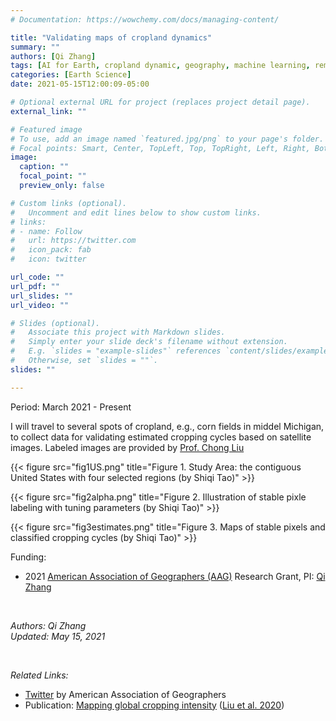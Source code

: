 ```yaml
---
# Documentation: https://wowchemy.com/docs/managing-content/

title: "Validating maps of cropland dynamics"
summary: ""
authors: [Qi Zhang]
tags: [AI for Earth, cropland dynamic, geography, machine learning, remote sensing]
categories: [Earth Science]
date: 2021-05-15T12:00:09-05:00

# Optional external URL for project (replaces project detail page).
external_link: ""

# Featured image
# To use, add an image named `featured.jpg/png` to your page's folder.
# Focal points: Smart, Center, TopLeft, Top, TopRight, Left, Right, BottomLeft, Bottom, BottomRight.
image:
  caption: ""
  focal_point: ""
  preview_only: false

# Custom links (optional).
#   Uncomment and edit lines below to show custom links.
# links:
# - name: Follow
#   url: https://twitter.com
#   icon_pack: fab
#   icon: twitter

url_code: ""
url_pdf: ""
url_slides: ""
url_video: ""

# Slides (optional).
#   Associate this project with Markdown slides.
#   Simply enter your slide deck's filename without extension.
#   E.g. `slides = "example-slides"` references `content/slides/example-slides.md`.
#   Otherwise, set `slides = ""`.
slides: ""

---
```


Period: March 2021 - Present

I will travel to several spots of cropland, e.g., corn fields in middel Michigan, to collect data for validating estimated cropping cycles based on satellite images.
Labeled images are provided by [Prof. Chong Liu](https://www.qzgeog.com/author/chong-liu/)

{{< figure src="fig1US.png" title="Figure 1. Study Area: the contiguous United States with four selected regions (by Shiqi Tao)" >}}

{{< figure src="fig2alpha.png" title="Figure 2. Illustration of stable pixle labeling with tuning parameters (by Shiqi Tao)" >}}

{{< figure src="fig3estimates.png" title="Figure 3. Maps of stable pixels and classified cropping cycles (by Shiqi Tao)" >}}

Funding: 
 - 2021 [American Association of Geographers (AAG)](http://www.aag.org/) Research Grant, PI: [Qi Zhang](https://www.qzgeog.com/author/qi-zhang/)


<br>
 
_Authors: Qi Zhang_
<br>
_Updated: May 15, 2021_

<br>

*Related Links:* <br>
- [Twitter](https://twitter.com/theAAG/status/1367150369021779974) by American Association of Geographers <br>
- Publication: [Mapping global cropping intensity](https://www.sciencedirect.com/science/article/abs/pii/S0034425720304685)
  ([Liu et al. 2020](https://www.qzgeog.com/publication/p2020-liu-crop/)) <br>

<br>
